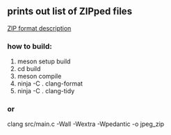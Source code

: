 ## prints out list of ZIPped files ##

<p><a href="https://en.wikipedia.org/wiki/ZIP_(file_format)" title="Pandoc-style short links">ZIP format description</a></p>

### how to build: ###
1. meson setup build
2. cd build
3. meson compile
4. ninja -C . clang-format
5. ninja -C . clang-tidy

### or ###
clang src/main.c -Wall -Wextra -Wpedantic -o jpeg_zip